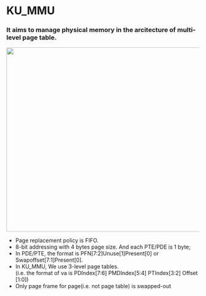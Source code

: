 # KU_MMU

### It aims to manage physical memory in the arcitecture of multi-level page table.

<img src="https://github.com/alswlsghd320/KU_OS/blob/main/images/ku_mmu.png" width="640" height="480">

- Page replacement policy is FIFO.
- 8-bit addressing with 4 bytes page size. And each PTE/PDE is 1 byte;
- In PDE/PTE, the format is PFN[7:2]Unuse[1]Present[0] or Swapoffset[7:1]Present[0].
- In KU_MMU, We use 3-level page tables. <br/>
  (i.e. the format of va is PDIndex[7:6] PMDIndex[5:4] PTIndex[3:2] Offset [1:0])
- Only page frame for page(i.e. not page table) is swapped-out
